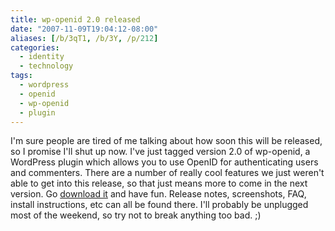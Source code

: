 ```yaml
---
title: wp-openid 2.0 released
date: "2007-11-09T19:04:12-08:00"
aliases: [/b/3qT1, /b/3Y, /p/212]
categories:
  - identity
  - technology
tags:
  - wordpress
  - openid
  - wp-openid
  - plugin
---
```


I'm sure people are tired of me talking about how soon this will be released, so I promise I'll shut up now. I've just
tagged version 2.0 of wp-openid, a WordPress plugin which allows you to use OpenID for authenticating users and
commenters. There are a number of really cool features we just weren't able to get into this release, so that just
means more to come in the next version. Go [download it][] and have fun. Release notes, screenshots, FAQ, install
instructions, etc can all be found there. I'll probably be unplugged most of the weekend, so try not to break anything
too bad. ;)

[download it]: http://wordpress.org/extend/plugins/openid/
